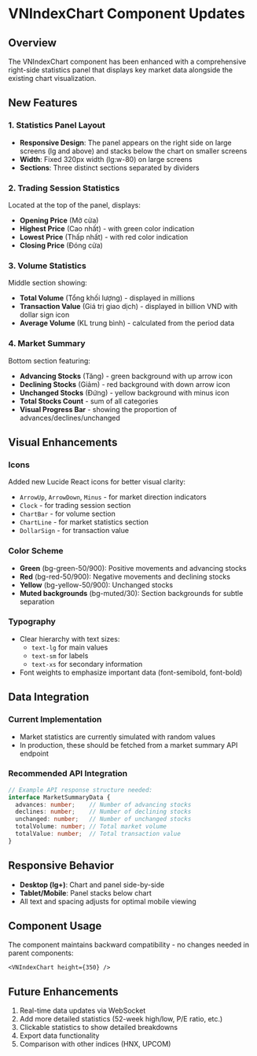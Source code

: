 # VNIndexChart Component Updates

## Overview
The VNIndexChart component has been enhanced with a comprehensive right-side statistics panel that displays key market data alongside the existing chart visualization.

## New Features

### 1. Statistics Panel Layout
- **Responsive Design**: The panel appears on the right side on large screens (lg and above) and stacks below the chart on smaller screens
- **Width**: Fixed 320px width (lg:w-80) on large screens
- **Sections**: Three distinct sections separated by dividers

### 2. Trading Session Statistics
Located at the top of the panel, displays:
- **Opening Price** (Mở cửa)
- **Highest Price** (Cao nhất) - with green color indication
- **Lowest Price** (Thấp nhất) - with red color indication
- **Closing Price** (Đóng cửa)

### 3. Volume Statistics
Middle section showing:
- **Total Volume** (Tổng khối lượng) - displayed in millions
- **Transaction Value** (Giá trị giao dịch) - displayed in billion VND with dollar sign icon
- **Average Volume** (KL trung bình) - calculated from the period data

### 4. Market Summary
Bottom section featuring:
- **Advancing Stocks** (Tăng) - green background with up arrow icon
- **Declining Stocks** (Giảm) - red background with down arrow icon
- **Unchanged Stocks** (Đứng) - yellow background with minus icon
- **Total Stocks Count** - sum of all categories
- **Visual Progress Bar** - showing the proportion of advances/declines/unchanged

## Visual Enhancements

### Icons
Added new Lucide React icons for better visual clarity:
- `ArrowUp`, `ArrowDown`, `Minus` - for market direction indicators
- `Clock` - for trading session section
- `ChartBar` - for volume section
- `ChartLine` - for market statistics section
- `DollarSign` - for transaction value

### Color Scheme
- **Green** (bg-green-50/900): Positive movements and advancing stocks
- **Red** (bg-red-50/900): Negative movements and declining stocks
- **Yellow** (bg-yellow-50/900): Unchanged stocks
- **Muted backgrounds** (bg-muted/30): Section backgrounds for subtle separation

### Typography
- Clear hierarchy with text sizes:
  - `text-lg` for main values
  - `text-sm` for labels
  - `text-xs` for secondary information
- Font weights to emphasize important data (font-semibold, font-bold)

## Data Integration

### Current Implementation
- Market statistics are currently simulated with random values
- In production, these should be fetched from a market summary API endpoint

### Recommended API Integration
```typescript
// Example API response structure needed:
interface MarketSummaryData {
  advances: number;    // Number of advancing stocks
  declines: number;    // Number of declining stocks
  unchanged: number;   // Number of unchanged stocks
  totalVolume: number; // Total market volume
  totalValue: number;  // Total transaction value
}
```

## Responsive Behavior
- **Desktop (lg+)**: Chart and panel side-by-side
- **Tablet/Mobile**: Panel stacks below chart
- All text and spacing adjusts for optimal mobile viewing

## Component Usage
The component maintains backward compatibility - no changes needed in parent components:

```tsx
<VNIndexChart height={350} />
```

## Future Enhancements
1. Real-time data updates via WebSocket
2. Add more detailed statistics (52-week high/low, P/E ratio, etc.)
3. Clickable statistics to show detailed breakdowns
4. Export data functionality
5. Comparison with other indices (HNX, UPCOM)
